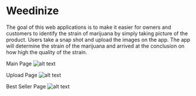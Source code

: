 # Weedinize
  The goal of this web applications is to make it easier for owners and customers to identify the strain of marijuana by simply taking picture of the product.  Users take a snap shot and upload the images on the app.  The app will determine the strain of the marijuana and arrived at the conclusion on how high the quality of the strain.
  
  Main Page
  ![alt text](https://raw.githubusercontent.com/username/projectname/branch/path/to/img.png)
  
  Upload Page
  ![alt text](https://raw.githubusercontent.com/username/projectname/branch/path/to/img.png)
  
  Best Seller Page
  ![alt text](https://raw.githubusercontent.com/username/projectname/branch/path/to/img.png)
